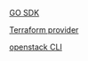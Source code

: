 

[GO SDK](https://github.com/gophercloud/gophercloud)

[Terraform provider](https://github.com/terraform-provider-openstack/terraform-provider-openstack)

[openstack CLI](https://docs.openstack.org/python-openstackclient/latest/cli/index.html)

